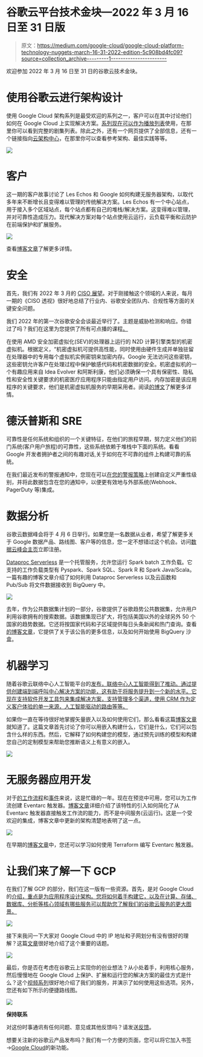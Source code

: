 # 谷歌云平台技术金块—2022 年 3 月 16 日至 31 日版

> 原文：<https://medium.com/google-cloud/google-cloud-platform-technology-nuggets-march-16-31-2022-edition-5c908bd4fc09?source=collection_archive---------1----------------------->

欢迎参加 2022 年 3 月 16 日至 31 日的谷歌云技术金块。

# **使用谷歌云进行架构设计**

使用 Google Cloud 架构系列是最受欢迎的系列之一，客户可以在其中讨论他们如何在 Google Cloud 上实现解决方案。[系列现在可以作为播放列表](https://cloud.google.com/blog/topics/developers-practitioners/architecting-google-cloud?utm_source=ext&utm_medium=partner&utm_campaign=CDR_rom_gcp_gcptechnuggets_feb-a-2022_021622&utm_content=-)使用，在那里你可以看到完整的剧集列表。除此之外，还有一个网页提供了全部信息，还有一个链接指向[云架构中心](https://cloud.devsite.corp.google.com/architecture?utm_source=ext&utm_medium=partner&utm_campaign=CDR_rom_gcp_gcptechnuggets_feb-a-2022_021622&utm_content=-)，在那里你可以查看参考架构、最佳实践等等。

![](img/9534b43ccfbf72f586800f4c45694bac.png)

# **客户**

这一期的客户故事讨论了 Les Echos 和 Google 如何构建无服务器架构，以取代多年来不断增长且变得难以管理的传统解决方案。Les Echos 有一个中心站点，用于接入多个区域站点，每个站点都有自己的堆栈/解决方案。这变得难以管理，并对可靠性造成压力。现代解决方案对每个站点使用云运行，云负载平衡和云防护在前端保护和扩展服务。

![](img/3fc34716572a785a7a4fcdd2ac8ae382.png)

查看[博客文章](https://cloud.google.com/blog/products/serverless/paris-based-news-organization-expands-markets-with-serverless-containers-and-php-cms?utm_source=ext&utm_medium=partner&utm_campaign=CDR_rom_gcp_gcptechnuggets_feb-a-2022_021622&utm_content=-)了解更多详情。

# **安全**

首先，我们有 2022 年 3 月的 [CISO 展望](https://cloud.google.com/blog/products/identity-security/cloud-ciso-perspectives-march-2022?utm_source=ext&utm_medium=partner&utm_campaign=CDR_rom_gcp_gcptechnuggets_feb-a-2022_021622&utm_content=-)。对于刚接触这个领域的人来说，每月一期的《CISO 透视》很好地总结了行业内、谷歌安全团队内、合规性等方面的关键安全问题。

我们 2022 年的第一次谷歌安全会谈最近举行了。主题是威胁检测和响应。你错过了吗？我们在这里为您提供了所有可点播的课程[。](https://cloudonair.withgoogle.com/events/security-talks-march-2022?utm_source=ext&utm_medium=partner&utm_campaign=CDR_rom_gcp_gcptechnuggets_feb-a-2022_021622&utm_content=-)

在使用 AMD 安全加密虚拟化(SEV)的处理器上运行的 N2D 计算引擎类型的机密虚拟机。根据定义，“机密虚拟机可提供高性能，同时使用由硬件生成并单独驻留在处理器中的专用每个虚拟机实例密钥来加密内存。Google 无法访问这些密钥，这些密钥允许客户在处理过程中保护敏感代码和机密数据的安全。机密虚拟机的一个有趣应用来自 Idea Evolver 和阿斯利康，他们必须确保一个具有保密性、隐私性和安全性关键要求的机密医疗应用程序只能由指定用户访问。内存加密是该应用程序的关键要求，他们是机密虚拟机服务的早期采用者。阅读[的博文](https://cloud.google.com/blog/products/identity-security/securing-medical-device-software-with-google-confidential-vm?utm_source=ext&utm_medium=partner&utm_campaign=CDR_rom_gcp_gcptechnuggets_feb-a-2022_021622&utm_content=-)了解更多详情。

# **德沃普斯和 SRE**

可靠性是任何系统和组织的一个关键特征，在他们的旅程早期，努力定义他们的前门系统(客户用户旅程)的可靠性，这些系统依赖于堆栈中下面的系统。看看 Google 开发者拥护者之间的有趣对话,关于如何在不可靠的组件上构建可靠的系统。

在我们最近发布的警报通知中，您现在可以[在您的警报策略](https://cloud.google.com/blog/products/devops-sre/devops-best-practices-add-severity-levels-to-alerts?utm_source=ext&utm_medium=partner&utm_campaign=CDR_rom_gcp_gcptechnuggets_feb-a-2022_021622&utm_content=-)上创建自定义严重性级别，并将此数据包含在您的通知中，以便更有效地与外部系统(Webhook、PagerDuty 等)集成。

# **数据分析**

谷歌云数据峰会将于 4 月 6 日举行。如果您是一名数据从业者，希望了解更多关于 Google 数据产品、路线图、客户等的信息，您一定不想错过这个机会。访问[数据云峰会主页](https://cloudonair.withgoogle.com/events/summit-data-cloud-2022?utm_source=ext&utm_medium=partner&utm_campaign=CDR_rom_gcp_gcptechnuggets_feb-a-2022_021622&utm_content=-)立即注册。

[Dataproc Serverless](https://cloud.google.com/dataproc-serverless/docs?utm_source=ext&utm_medium=partner&utm_campaign=CDR_rom_gcp_gcptechnuggets_feb-a-2022_021622&utm_content=-) 是一个托管服务，允许您运行 Spark batch 工作负载。它支持的工作负载类型有 Pyspark、Spark SQL、Spark R 和 Spark Java/Scala。一篇有趣的博客文章介绍了如何利用 Dataproc Serverless 以及云函数和 Pub/Sub 将文件数据接收到 BigQuery 中。

![](img/d073089b753bfca0cc4fd81a16525524.png)

去年，作为公共数据集计划的一部分，谷歌提供了谷歌趋势公共数据集，允许用户利用谷歌拥有的搜索数据。该数据集现已扩大，将包括美国以外的全球另外 50 个国家的趋势数据。它还将按国家代码和子区域提供每日头条新闻和热门查询。查看[的博客文章](https://cloud.google.com/blog/products/data-analytics/international-google-trends-datasets-in-bigquery?utm_source=ext&utm_medium=partner&utm_campaign=CDR_rom_gcp_gcptechnuggets_feb-a-2022_021622&utm_content=-)，它提供了关于该公告的更多信息，以及如何开始使用 BigQuery 沙盒。

# **机器学习**

随着谷歌云联络中心人工智能平台的[发布，联络中心人工智能得到了推动。通过提供创建端到端呼叫中心解决方案的功能，这有助于将服务提升到一个新的水平。它现在支持软件开发工具包来集成解决方案，支持管理多个渠道，使用 CRM 作为定义客户体验的单一来源，人工智能驱动的路由等等。](https://cloud.google.com/blog/products/ai-machine-learning/google-announces-new-cloud-contact-center-ai-platform?utm_source=ext&utm_medium=partner&utm_campaign=CDR_rom_gcp_gcptechnuggets_feb-a-2022_021622&utm_content=-)

如果你一直在等待很好地掌握矢量嵌入以及如何使用它们，那么看看这篇[博客文章](https://cloud.google.com/blog/topics/developers-practitioners/meet-ais-multitool-vector-embeddings?utm_source=ext&utm_medium=partner&utm_campaign=CDR_rom_gcp_gcptechnuggets_feb-a-2022_021622&utm_content=-)就知道了。这篇文章首先讨论了你可以用嵌入构建什么，它们是什么，它们可以包含什么样的东西。然后，它解释了如何构建您的模型，通过预先训练的模型和构建您自己的定制模型来帮助您推断语义上有意义的嵌入。

![](img/476d50e80021649788de6cc4dedd5daa.png)

# **无服务器应用开发**

对于[的工作流程](https://cloud.google.com/workflows?utm_source=ext&utm_medium=partner&utm_campaign=CDR_rom_gcp_gcptechnuggets_feb-a-2022_021622&utm_content=-)和[事件](https://cloud.google.com/eventarc/docs?utm_source=ext&utm_medium=partner&utm_campaign=CDR_rom_gcp_gcptechnuggets_feb-a-2022_021622&utm_content=-)来说，这是忙碌的一年。现在在预览中可用，您可以为工作流创建 Eventarc 触发器。[博客文章](https://cloud.google.com/blog/topics/developers-practitioners/introducing-eventarc-triggers-workflows?utm_source=ext&utm_medium=partner&utm_campaign=CDR_rom_gcp_gcptechnuggets_feb-a-2022_021622&utm_content=-)详细介绍了该特性的引入如何简化了从 Eventarc 触发器直接触发工作流的能力，而不是中间服务(云运行)。这是一个受欢迎的集成，博客文章中更新的架构清楚地表明了这一点。

![](img/ecdcaf9d3059fcd6171dbcc34e0947b9.png)

在早期的[博客文章](https://cloud.google.com/blog/topics/developers-practitioners/creating-eventarc-triggers-terraform?utm_source=ext&utm_medium=partner&utm_campaign=CDR_rom_gcp_gcptechnuggets_feb-a-2022_021622&utm_content=-)中，您还可以学习如何使用 Terraform 编写 Eventarc 触发器。

# **让我们来了解一下 GCP**

在我们了解 GCP 的部分，我们在这一版有一些资源。首先，是对 Google Cloud 的[介绍，重点是为应用程序设计架构。您将如何着手构建它，以及在计算、存储、数据库、分析等核心领域有哪些服务可以帮助您了解我们的谷歌云服务的更大图景。](https://cloud.google.com/blog/topics/developers-practitioners/introduction-google-cloud?utm_source=ext&utm_medium=partner&utm_campaign=CDR_rom_gcp_gcptechnuggets_feb-a-2022_021622&utm_content=-)

![](img/844713ce2aa0c1da5d468f6db918656f.png)

接下来我问一下大家对 Google Cloud 中的 IP 地址和子网划分有没有很好的理解？这篇[文章](https://cloud.google.com/blog/topics/developers-practitioners/ip-addressing-options-google-cloud-networking-basics?utm_source=ext&utm_medium=partner&utm_campaign=CDR_rom_gcp_gcptechnuggets_feb-a-2022_021622&utm_content=-)很好地介绍了这个重要的话题。

![](img/ee1793d9ce4aac52deb7e71ab916a84c.png)

最后，你是否在考虑在谷歌云上实现你的创业想法？从小处着手，利用核心服务，然后慢慢地在 Google Cloud 上保护、扩展和运行您的解决方案的最佳方式是什么？这个[视频系列](https://cloud.google.com/blog/topics/startups/google-cloud-technical-guides-for-startups-start?utm_source=ext&utm_medium=partner&utm_campaign=CDR_rom_gcp_gcptechnuggets_feb-a-2022_021622&utm_content=-)很好地介绍了我们的服务，并演示了如何使用这些选项。另外，您还有如下所示的便捷路线图。

![](img/05a5dcea650f45d6e4a568748c4070a7.png)

**保持联系**

对这份时事通讯有任何问题、意见或其他反馈吗？请发送[反馈](https://forms.gle/UAsAS7YLxYSBTNBy9)。

想要关注新的谷歌云产品发布吗？我们有一个方便的页面，您可以将它加入书签→[Google Cloud](https://bit.ly/3umz3cA?utm_source=ext&utm_medium=partner&utm_campaign=CDR_rom_gcp_gcptechnuggets_feb-a-2022_021622&utm_content=-)的新功能。